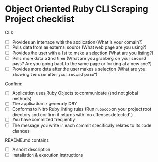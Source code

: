 # Object Oriented Ruby CLI Scraping Project checklist

CLI:
- [ ] Provides an interface with the application (What is your domain?)
- [ ] Pulls data from an external source (What web page are you using?)
- [ ] Provides the user with a list to make a selection (What are you listing?)
- [ ] Pulls more data a 2nd time (What are you grabbing on your second pass? Are you going back to the same page or looking at a new one?)
- [ ] Provides more data after the user makes a selection (What are you showing the user after your second pass?)

Confirm:
- [ ] Application uses Ruby Objects to communicate (and not global methods)
- [ ] The application is generally DRY
- [ ] Conforms to Nitro Ruby linting rules (Run `rubocop` on your project root directory and confirm it returns with 'no offenses detected'.)
- [ ] You have committed frequently
- [ ] The message you write in each commit specifically relates to its code changes

README.md contains:
- [ ] A short description
- [ ] Installation & execution instructions
